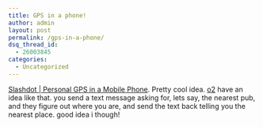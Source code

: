 ```yaml
---
title: GPS in a phone!
author: admin
layout: post
permalink: /gps-in-a-phone/
dsq_thread_id:
  - 26003845
categories:
  - Uncategorized
---
```

[Slashdot | Personal GPS in a Mobile Phone][1]. Pretty cool idea. [o2][2] have an idea like that. you send a text message asking for, lets say, the nearest pub, and they figure out where you are, and send the text back telling you the nearest place. good idea i though!

 [1]: http://slashdot.org/article.pl?sid=03/03/30/154245 "Slashdot | Personal GPS in a Mobile Phone"
 [2]: http://www.o2.ie